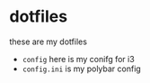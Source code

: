 # dotfiles
these are my dotfiles
- `config` here is my conifg for i3
- `config.ini` is my polybar config
